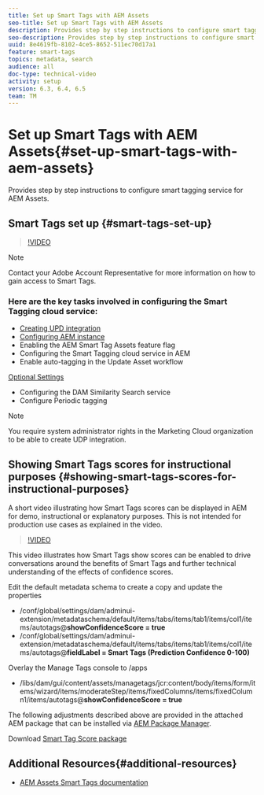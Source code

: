 ```yaml
---
title: Set up Smart Tags with AEM Assets
seo-title: Set up Smart Tags with AEM Assets
description: Provides step by step instructions to configure smart tagging service for AEM Assets.
seo-description: Provides step by step instructions to configure smart tagging service for AEM Assets.
uuid: 8e4619fb-8102-4ce5-8652-511ec70d17a1
feature: smart-tags
topics: metadata, search
audience: all
doc-type: technical-video
activity: setup
version: 6.3, 6.4, 6.5
team: TM
---
```


# Set up Smart Tags with AEM Assets{#set-up-smart-tags-with-aem-assets}

Provides step by step instructions to configure smart tagging service for AEM Assets.

## Smart Tags set up {#smart-tags-set-up}

>[!VIDEO](https://video.tv.adobe.com/v/17023/?quality=9)

>[!NOTE]
>
>Contact your Adobe Account Representative for more information on how to gain access to Smart Tags.

### Here are the key tasks involved in configuring the Smart Tagging cloud service:

* [Creating UPD integration](https://helpx.adobe.com/experience-manager/6-3/assets/using/config-smart-tagging.html#CreatingUDPIntegration)
* [Configuring AEM instance](https://helpx.adobe.com/experience-manager/6-3/assets/using/config-smart-tagging.html#ConfigureAssetsSmartTaggingCloudService)
* Enabling the AEM Smart Tag Assets feature flag
* Configuring the Smart Tagging cloud service in AEM
* Enable auto-tagging in the Update Asset workflow

[Optional Settings](https://helpx.adobe.com/experience-manager/6-3/assets/using/config-smart-tagging.html#OptionalSettings)

* Configuring the DAM Similarity Search service
* Configure Periodic tagging

>[!NOTE]
>
>You require system administrator rights in the Marketing Cloud organization to be able to create UDP integration.

## Showing Smart Tags scores for instructional purposes {#showing-smart-tags-scores-for-instructional-purposes}

A short video illustrating how Smart Tags scores can be displayed in AEM for demo, instructional or explanatory purposes. This is not intended for production use cases as explained in the video.

>[!VIDEO](https://video.tv.adobe.com/v/17768/?quality=9)

This video illustrates how Smart Tags show scores can be enabled to drive conversations around the benefits of Smart Tags and further technical understanding of the effects of confidence scores.

Edit the default metadata schema to create a copy and update the properties

* /conf/global/settings/dam/adminui-extension/metadataschema/default/items/tabs/items/tab1/items/col1/items/autotags@**showConfidenceScore = true**
* /conf/global/settings/dam/adminui-extension/metadataschema/default/items/tabs/items/tab1/items/col1/items/autotags@**fieldLabel = Smart Tags (Prediction Confidence 0-100)**

Overlay the Manage Tags console to /apps

* /libs/dam/gui/content/assets/managetags/jcr:content/body/items/form/items/wizard/items/moderateStep/items/fixedColumns/items/fixedColumn1/items/autotags@**showConfidenceScore = true**

The following adjustments described above are provided in the attached AEM package that can be installed via [AEM Package Manager](http://localhost:4502/crx/packmgr/index.jsp).

Download [Smart Tag Score package](assets/aem63-assets-smarttags-showscores-1.0.0.zip)

## Additional Resources{#additional-resources}

* [AEM Assets Smart Tags documentation](https://helpx.adobe.com/experience-manager/6-3/assets/using/touch-ui-smart-tags.html)

